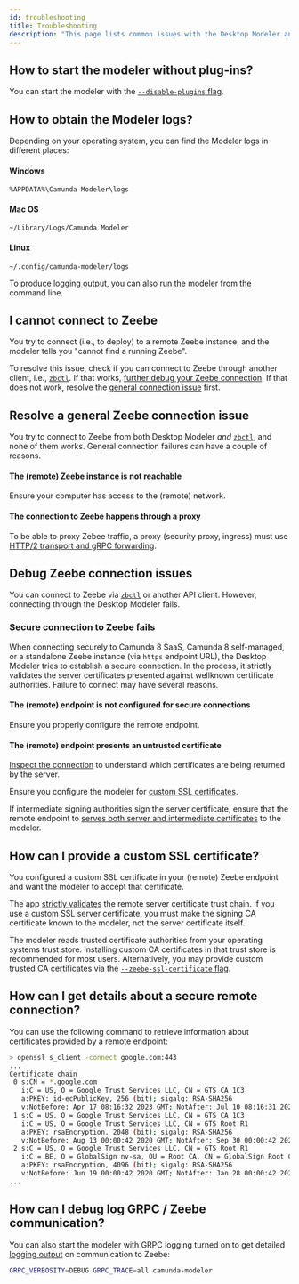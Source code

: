 ```yaml
---
id: troubleshooting
title: Troubleshooting
description: "This page lists common issues with the Desktop Modeler and potential resolutions."
---
```


## How to start the modeler without plug-ins?

You can start the modeler with the [`--disable-plugins` flag](https://docs.camunda.io/docs/components/modeler/desktop-modeler/flags/#disable-plug-ins).

## How to obtain the Modeler logs?

Depending on your operating system, you can find the Modeler logs in different places:

#### Windows

```plain
%APPDATA%\Camunda Modeler\logs
```

#### Mac OS

```plain
~/Library/Logs/Camunda Modeler
```

#### Linux

```plain
~/.config/camunda-modeler/logs
```

To produce logging output, you can also run the modeler from the command line.

## I cannot connect to Zeebe

You try to connect (i.e., to deploy) to a remote Zeebe instance, and the modeler tells you "cannot find a running Zeebe".

To resolve this issue, check if you can connect to Zeebe through another client, i.e., [`zbctl`](https://docs.camunda.io/docs/apis-tools/cli-client/). If that works, [further debug your Zeebe connection](#debug-zeebe-connection-issues). If that does not work, resolve the [general connection issue](#resolve-a-general-zeebe-connection-issue) first.

## Resolve a general Zeebe connection issue

You try to connect to Zeebe from both Desktop Modeler _and_ [`zbctl`](https://docs.camunda.io/docs/apis-tools/cli-client/), and none of them works. General connection failures can have a couple of reasons.

#### The (remote) Zeebe instance is not reachable

Ensure your computer has access to the (remote) network.

#### The connection to Zeebe happens through a proxy

To be able to proxy Zebee traffic, a proxy (security proxy, ingress) must use [HTTP/2 transport and gRPC forwarding](https://docs.camunda.io/docs/self-managed/platform-deployment/troubleshooting/#zeebe-ingress-grpc).

## Debug Zeebe connection issues

You can connect to Zeebe via [`zbctl`](https://docs.camunda.io/docs/apis-tools/cli-client/) or another API client. However, connecting through the Desktop Modeler fails.

### Secure connection to Zeebe fails

When connecting securely to Camunda 8 SaaS, Camunda 8 self-managed, or a standalone Zeebe instance (via `https` endpoint URL), the Desktop Modeler tries to establish a secure connection. In the process, it strictly validates the server certificates presented against wellknown certificate authorities. Failure to connect may have several reasons.

#### The (remote) endpoint is not configured for secure connections

Ensure you properly configure the remote endpoint.

#### The (remote) endpoint presents an untrusted certificate

[Inspect the connection](#how-can-i-get-details-about-a-secure-remote-connection) to understand which certificates are being returned by the server.

Ensure you configure the modeler for [custom SSL certificates](#how-can-i-provide-a-custom-ssl-certificate).

If intermediate signing authorities sign the server certificate, ensure that the remote endpoint to [serves both server and intermediate certificates](https://nginx.org/en/docs/http/configuring_https_servers.html#chains) to the modeler.

## How can I provide a custom SSL certificate?

You configured a custom SSL certificate in your (remote) Zeebe endpoint and want the modeler to accept that certificate.

The app [strictly validates](https://docs.camunda.io/docs/next/components/modeler/desktop-modeler/flags/#zeebe-ssl-certificate) the remote server certificate trust chain. If you use a custom SSL server certificate, you must make the signing CA certificate known to the modeler, not the server certificate itself.

The modeler reads trusted certificate authorities from your operating systems trust store. Installing custom CA certificates in that trust store is recommended for most users. Alternatively, you may provide custom trusted CA certificates via the [`--zeebe-ssl-certificate` flag](https://docs.camunda.io/docs/next/components/modeler/desktop-modeler/flags/#zeebe-ssl-certificate).

## How can I get details about a secure remote connection?

You can use the following command to retrieve information about certificates provided by a remote endpoint:

```sh
> openssl s_client -connect google.com:443
...
Certificate chain
 0 s:CN = *.google.com
   i:C = US, O = Google Trust Services LLC, CN = GTS CA 1C3
   a:PKEY: id-ecPublicKey, 256 (bit); sigalg: RSA-SHA256
   v:NotBefore: Apr 17 08:16:32 2023 GMT; NotAfter: Jul 10 08:16:31 2023 GMT
 1 s:C = US, O = Google Trust Services LLC, CN = GTS CA 1C3
   i:C = US, O = Google Trust Services LLC, CN = GTS Root R1
   a:PKEY: rsaEncryption, 2048 (bit); sigalg: RSA-SHA256
   v:NotBefore: Aug 13 00:00:42 2020 GMT; NotAfter: Sep 30 00:00:42 2027 GMT
 2 s:C = US, O = Google Trust Services LLC, CN = GTS Root R1
   i:C = BE, O = GlobalSign nv-sa, OU = Root CA, CN = GlobalSign Root CA
   a:PKEY: rsaEncryption, 4096 (bit); sigalg: RSA-SHA256
   v:NotBefore: Jun 19 00:00:42 2020 GMT; NotAfter: Jan 28 00:00:42 2028 GMT
...
```

## How can I debug log GRPC / Zeebe communication?

You can also start the modeler with GRPC logging turned on to get detailed [logging output](#how-to-obtain-the-modeler-logs) on communication to Zeebe:

```sh
GRPC_VERBOSITY=DEBUG GRPC_TRACE=all camunda-modeler
```
